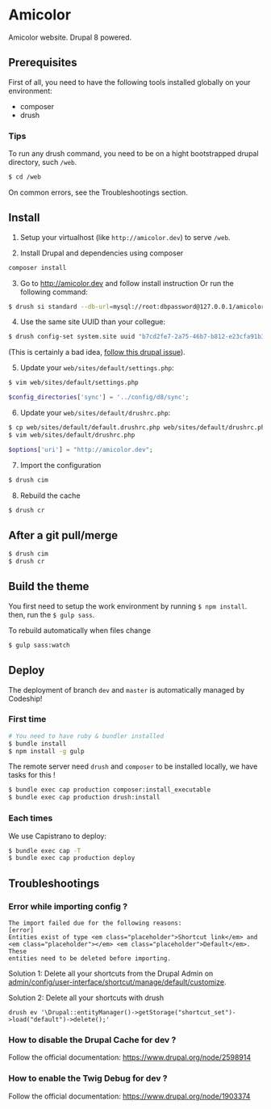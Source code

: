 # Amicolor
Amicolor website. Drupal 8 powered.


## Prerequisites

First of all, you need to have the following tools installed globally on your environment:

  * composer
  * drush

### Tips

To run any drush command, you need to be on a hight bootstrapped drupal directory, such `/web`.

  ```bash
  $ cd /web
  ```

On common errors, see the Troubleshootings section.

## Install

1. Setup your virtualhost (like `http://amicolor.dev`) to serve `/web`.

2. Install Drupal and dependencies using composer

  ```bash
  composer install
  ```

3. Go to http://amicolor.dev and follow install instruction
   Or run the following command:

  ```bash
  $ drush si standard --db-url=mysql://root:dbpassword@127.0.0.1/amicolor_dev --site-name="Amicolor" --account-name=admin --account-pass=admin --account-mail=wenger.kev@gmail.com
  ```

4. Use the same site UUID than your collegue:

  ```bash
  $ drush config-set system.site uuid "b7cd2fe7-2a75-46b7-b812-e23cfa91b300"
  ```

  (This is certainly a bad idea, [follow this drupal issue](https://www.drupal.org/node/1613424)).

5. Update your  `web/sites/default/settings.php`:

  ```bash
  $ vim web/sites/default/settings.php
  ```

  ```php
  $config_directories['sync'] = '../config/d8/sync';
  ```

6. Update your `web/sites/default/drushrc.php`:

  ```bash
  $ cp web/sites/default/default.drushrc.php web/sites/default/drushrc.php
  $ vim web/sites/default/drushrc.php
  ```

  ```php
  $options['uri'] = "http://amicolor.dev";
  ```

7. Import the configuration

  ```bash
  $ drush cim
  ```

8. Rebuild the cache

  ```bash
  $ drush cr
  ```

## After a git pull/merge

  ```bash
  $ drush cim
  $ drush cr
  ```

## Build the theme

You first need to setup the work environment by running `$ npm install`.
then, run the `$ gulp sass`.

To rebuild automatically when files change

  ```bash
  $ gulp sass:watch
  ```

## Deploy
The deployment of branch `dev` and `master` is automatically managed by Codeship!


### First time

  ```bash
  # You need to have ruby & bundler installed
  $ bundle install
  $ npm install -g gulp
  ```

The remote server need `drush` and `composer` to be installed locally, we have tasks for this !

  ```bash
  $ bundle exec cap production composer:install_executable
  $ bundle exec cap production drush:install
  ```
### Each times

We use Capistrano to deploy:

  ```bash
  $ bundle exec cap -T
  $ bundle exec cap production deploy
  ```

## Troubleshootings

### Error while importing config ?

```
The import failed due for the following reasons:                                                                                                   [error]
Entities exist of type <em class="placeholder">Shortcut link</em> and <em class="placeholder"></em> <em class="placeholder">Default</em>. These
entities need to be deleted before importing.
```

Solution 1: Delete all your shortcuts from the Drupal Admin on [admin/config/user-interface/shortcut/manage/default/customize](admin/config/user-interface/shortcut/manage/default/customize).

Solution 2: Delete all your shortcuts with drush

```
drush ev '\Drupal::entityManager()->getStorage("shortcut_set")->load("default")->delete();'
```

### How to disable the Drupal Cache for dev ?

Follow the official documentation: https://www.drupal.org/node/2598914

### How to enable the Twig Debug for dev ?

Follow the official documentation: https://www.drupal.org/node/1903374
